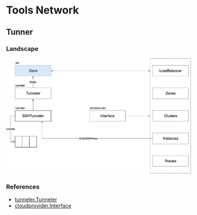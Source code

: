 # Tools Network

## Tunner

### Landscape

![tools-tunneler.svg](../.gitbook/assets/1%20%2820%29.jpeg)

### References

* [tunneler.Tunneler](https://sourcegraph.com/github.com/kubernetes/kubernetes@release-1.15/-/blob/pkg/master/tunneler/ssh.go#L41:6)
* [cloudprovider.Interface](https://sourcegraph.com/github.com/kubernetes/cloud-provider@release-1.15/-/blob/cloud.go#L43:6)

